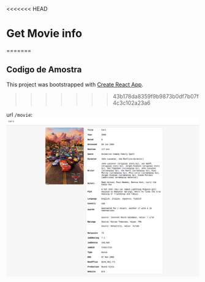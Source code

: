 <<<<<<< HEAD
# Get Movie info
=======
## Codigo de Amostra

This project was bootstrapped with [Create React App](https://github.com/facebook/create-react-app).
>>>>>>> 43b178da8359f9b9873b0df7b07f4c3c102a23a6

url `/movie`:
![movie](movie.png)